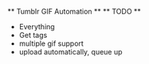 ** Tumblr GIF Automation **
** TODO **
* Everything
* Get tags
* multiple gif support
* upload automatically, queue up
